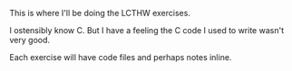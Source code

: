 This is where I'll be doing the LCTHW exercises.

I ostensibly know C. But I have a feeling the C code I used to write wasn't very good.

Each exercise will have code files and perhaps notes inline.
